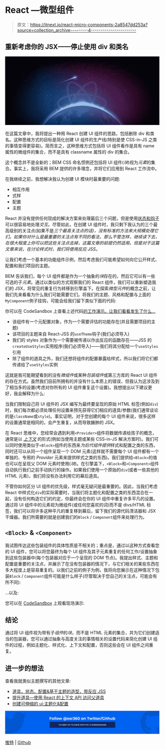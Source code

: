 # React —微型组件

> 原文：<https://itnext.io/react-micro-components-2a8547dd253a?source=collection_archive---------4----------------------->

## 重新考虑你的 JSX——停止使用 div 和类名

![](img/6b03c805fd01a58d65919daf7ac5b8c7.png)

在这篇文章中，我将提出一种用 React 创建 UI 组件的思路，包括删除 div 和类名。这种思维方式的目标是简化创建 UI 组件的生产线(特别是使 CSS-in-JS 之类的事情变得更容易)。简而言之，这种思维方式包括将 UI 组件看作是具有 name 属性的微组件的集合，而不是具有 classname 属性的 div 的集合。

这个概念并不是全新的；BEM CSS 命名惯例还包括将 UI 组件(*块*)视为*元素*的集合。事实上，我将采用 BEM 提供的许多理念，并将它们应用到 React 工作流中。

在我继续之前，我想解决我认为创建 UI 模块时最重要的问题:

*   相互作用
*   式样
*   配置
*   主题

React 并没有提供任何现成的解决方案来处理最后三个问题，但是使用[状态和钩子](https://reactjs.org/docs/hooks-state.html)可以很容易地处理*交互*。尽管如此，在创建 UI 组件时，我只剩下我认为的三个最高级别的关注点(如果不是*三个最高关注点的话)，没有标准的方法来大规模处理它们。如果你对什么是最重要的关注点有不同的看法，那么不管怎样，继续读下去，在很大程度上你可以把这些关注点去掉，这篇文章的前提仍然适用。但是对于这篇文章来说，在讨论样式时，我们将使用反应 JSS。*

让我们考虑一个基本的功能组件示例，然后考虑我们可能希望如何向它公开样式、配置和我们项目的主题。

BEM 告诉我们，每个 UI 组件都是作为一个抽象的*块*存在的，然后它可以有一些可选的子*元素*。通过以类似的方式观察我们的 React 组件，我们可以重新塑造我们的 JSX，将常见的重复行为转移到引擎盖下。在探索*微型元件*的概念之前，让我们先来看看为什么我们可能需要它们。将我们的主题、风格和配置与上面的`MyComponent`例子挂钩，可能会给我们留下类似下面的代码:

你可以在 CodeSandbox 上查看上述代码[的工作演示。让我们看看发生了什么…](https://codesandbox.io/s/rough-feather-fb8z1)

*   该组件有一个元配置对象，作为一个需要评估的功能存在(并且需要项目的主题)
*   该项目的主题来自 React-JSS 的`useTheme`钩子(我们必须导入)
*   我们的 styles 对象作为一个需要被传递以作出反应的函数存在——JSS 的`createUseStyles`实用程序(我们必须导入)——我们将其分配给一个`useStyles`引用
*   除了组件的道具之外，我们还想将组件的配置暴露给样式，所以我们将它们都传递给了`useStyles`实例

这就是我可能期望看到的没有*微组件*或某种*包装组件*或第三方库的 React UI 组件的存在方式。虽然我们目前所拥有的并没有什么本质上的错误，但我认为这涉及到了相当多的设置(考虑对你所有的 UI 组件重复这个设置)。我想提出以下建议更好，我会解释为什么:

当我们限制自己将 UI 组件的 JSX 编写为最终要呈现的原始 HTML 标签(例如`div`)时，我们每次都必须处理任何设置来预先获得它们相应的道具/参数(我们通常谈论的是`className`或`style`)。事实证明，对于您创建的每个 UI 组件来说，很多这样的设置通常是相同的，会产生重复，从而导致臃肿的 JSX。

在 React 思维中，您经常会遇到利用`<Provider>`组件将数据传递给孩子的概念，通常是以 [*上下文*](https://reactjs.org/docs/context.html) 的形式(例如当使用主题或某些 CSS-in-JS 解决方案时)。我们可以同时使用类似于`<Block>`组件的东西来*为后代组件提供*样式和配置之类的东西，同时还可以从同一个组件呈现一个 DOM 元素(这样就不需要每个 UI 组件都有一个单独的、专用的 *Provider* 元素来提供样式之类的东西)。我们提供给`<Block>`的值也可以在呈现父 DOM 元素时使用(*块*)。在引擎盖下，`<Block>`和`<Component>`组件自动执行我们之前手动执行的操作。如果我们使用一个原始的`div`(或者一些其他的 HTML 元素)，我们将没有办法利用它的幕后道具。

不管你如何区分 UI 组件的优先级，样式毫无疑问是最重要的。因此，当我们考虑 React 中样式化`div`的实际需要时，当我们将主题化和配置之类的东西混合在一起，没有任何构造它们的约定，你最终会在你的 UI 组件中重复许多平凡的设置。通过将 UI 组件中的元素视为微组件(或任何您喜欢的词)而不是 divs/HTML 标签，我们可以将许多这种平凡的重复移到幕后，留下我们的源代码清洁器和 JSX 干燥器。我们所需要的就是创建我们的`Block` / `Component`组件来处理行为。

## `<Block>` & `<Component>`

我试图传达这些包装组件的具体性质是不相关的；重点是，通过以这种方式查看您的 UI 组件，您可以将您最终为每个 UI 组件及其子元素重复的任何工作/设置抽象到这些包装器中(每个包装器对应于一个呈现的 DOM 节点)。我提出样式、主题和配置是重要的关注点，并展示了在没有包装器的情况下，与它们相关的某些东西在多大程度上是容易重复的。以我们之前的例子为例，我将向您展示在这种情况下包装`Block` / `Component`组件可能是什么样子(尽管取决于您自己的关注点，可能会有所不同):

…以及:

您可以在 [CodeSandbox](https://codesandbox.io/s/btm1l) 上观看现场演示:

## 结论

通过将 UI 组件视为带有子*组件*的*块*，而不是 HTML 元素的集合，并为它们创建适当的包装器，您可以通过抽象与高度关注的事情相关的设置代码来简化创建 UI 组件的过程，例如主题化、样式化、上下文和配置，否则这些会在 UI 组件之间重复。

## 进一步的想法

查看我就类似主题撰写的其他文章:

*   [道具，状态，配置&基于主题的造型，带反应 JSS](https://medium.com/@ESR360/props-state-config-theming-based-styling-with-react-jss-ce06f70985de)
*   [提升道具—使用 React 的上下文 API 访问父道具](https://levelup.gitconnected.com/lifting-props-up-f1be43a1d7a4)
*   [创建可伸缩的 ui:主题化&配置](https://medium.com/valtech-design/creating-scalable-uis-theming-configuration-d49d6c22654c)

![](img/0f4eaa82f76695a20f09ba4fa9fd37ba.png)

[推特](https://twitter.com/esr360) | [Github](https://github.com/esr360)